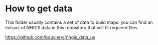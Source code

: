 # How to get data
This folder usually contains a set of data to build maps: you can find an extract of NHGIS data 
in this repository that will fit required files 

https://github.com/bouviervj/nhgis_data_us
